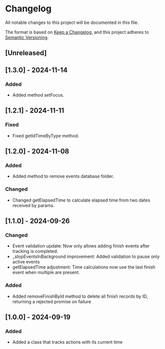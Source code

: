 # Changelog

All notable changes to this project will be documented in this file.

The format is based on [Keep a Changelog](https://keepachangelog.com/en/1.0.0/),
and this project adheres to [Semantic Versioning](https://semver.org/spec/v2.0.0.html).

## [Unreleased]

## [1.3.0] - 2024-11-14

### Added

- Added method setFocus.

## [1.2.1] - 2024-11-11

### Fixed

- Fixed getIdTimeByType method.

## [1.2.0] - 2024-11-08

### Added

- Added method to remove events database folder.

### Changed

- Changed getElapsedTime to calculate elapsed time from two dates received by params.

## [1.1.0] - 2024-09-26

### Changed

- Event validation update: Now only allows adding finish events after tracking is completed.
- _stopEventsInBackground improvement: Added validation to pause only active events
- getElapsedTime adjustment: Time calculations now use the last finish event when multiple are present.

### Added

- Added removeFinishById method to delete all finish records by ID, returning a rejected promise on failure

## [1.0.0] - 2024-09-19

### Added

- Added a class that tracks actions with its current time